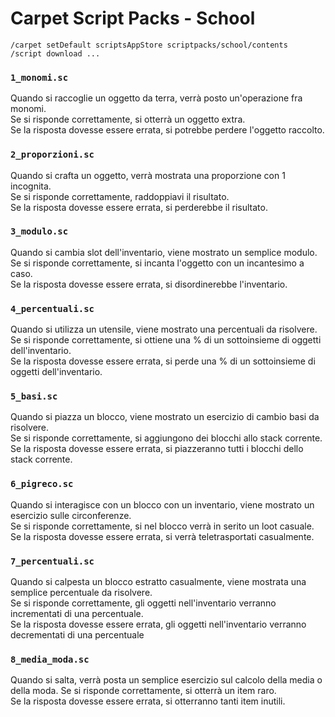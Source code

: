 # Carpet Script Packs - School
```
/carpet setDefault scriptsAppStore scriptpacks/school/contents
/script download ...
```

### `1_monomi.sc`
Quando si raccoglie un oggetto da terra, verrà posto un'operazione fra monomi.<br/>
Se si risponde correttamente, si otterrà un oggetto extra.<br/>
Se la risposta dovesse essere errata, si potrebbe perdere l'oggetto raccolto.

### `2_proporzioni.sc`
Quando si crafta un oggetto, verrà mostrata una proporzione con 1 incognita.<br/>
Se si risponde correttamente, raddoppiavi il risultato.<br/>
Se la risposta dovesse essere errata, si perderebbe il risultato.

### `3_modulo.sc`
Quando si cambia slot dell'inventario, viene mostrato un semplice modulo.<br/>
Se si risponde correttamente, si incanta l'oggetto con un incantesimo a caso.<br/>
Se la risposta dovesse essere errata, si disordinerebbe l'inventario.

### `4_percentuali.sc`
Quando si utilizza un utensile, viene mostrato una percentuali da risolvere.<br/>
Se si risponde correttamente, si ottiene una % di un sottoinsieme di oggetti dell'inventario.<br/>
Se la risposta dovesse essere errata, si perde una % di un sottoinsieme di oggetti dell'inventario.

### `5_basi.sc`
Quando si piazza un blocco, viene mostrato un esercizio di cambio basi da risolvere.<br/>
Se si risponde correttamente, si aggiungono dei blocchi allo stack corrente.<br/>
Se la risposta dovesse essere errata, si piazzeranno tutti i blocchi dello stack corrente.

### `6_pigreco.sc`
Quando si interagisce con un blocco con un inventario, viene mostrato un esercizio sulle circonferenze.<br/>
Se si risponde correttamente, si nel blocco verrà in serito un loot casuale.<br/>
Se la risposta dovesse essere errata, si verrà teletrasportati casualmente.

### `7_percentuali.sc`
Quando si calpesta un blocco estratto casualmente, viene mostrata una semplice percentuale da risolvere.<br/>
Se si risponde correttamente, gli oggetti nell'inventario verranno incrementati di una percentuale.<br/>
Se la risposta dovesse essere errata, gli oggetti nell'inventario verranno decrementati di una percentuale

### `8_media_moda.sc`
Quando si salta, verrà posta un semplice esercizio sul calcolo della media o della moda.
Se si risponde correttamente, si otterrà un item raro.<br/>
Se la risposta dovesse essere errata, si otterranno tanti item inutili.
